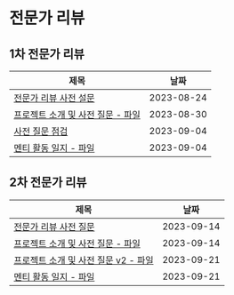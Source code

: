 # 전문가 리뷰

## 1차 전문가 리뷰

| 제목                                                         | 날짜       |
| ------------------------------------------------------------ | ---------- |
| [전문가 리뷰 사전 설문](first/pre-survey.md)                 | 2023-08-24 |
| [프로젝트 소개 및 사전 질문 - 파일](first/project_introduction_and_pre_questions.pdf) | 2023-08-30 |
| [사전 질문 점검](first/checking-pre-queston.md)              | 2023-09-04 |
| [멘티 활동 일지 - 파일](first/mentoring-program-review.pdf)  | 2023-09-04 |

## 2차 전문가 리뷰
| 제목                                                         | 날짜       |
| ------------------------------------------------------------ | ---------- |
| [전문가 리뷰 사전 질문](secondt/pre-survey.md)               | 2023-09-14 |
| [프로젝트 소개 및 사전 질문 - 파일](second/project_introduction_and_pre_questions.pdf) | 2023-09-14 |
| [프로젝트 소개 및 사전 질문 v2 - 파일](second/project_introduction_and_pre_questions_v2.pdf) | 2023-09-21 |
| [멘티 활동 일지 - 파일](second/mentoring-program-review.pdf)        | 2023-09-21 |
